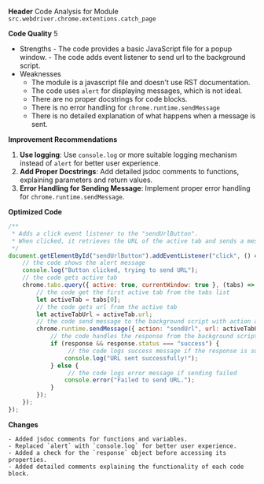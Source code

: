 **Header**
    Code Analysis for Module `src.webdriver.chrome.extentions.catch_page`

**Code Quality**
5
 - Strengths
        - The code provides a basic JavaScript file for a popup window.
        - The code adds event listener to send url to the background script.
 - Weaknesses
    - The module is a javascript file and doesn't use RST documentation.
    - The code uses `alert` for displaying messages, which is not ideal.
    - There are no proper docstrings for code blocks.
    - There is no error handling for `chrome.runtime.sendMessage`
    - There is no detailed explanation of what happens when a message is sent.

**Improvement Recommendations**
1.  **Use logging**: Use `console.log` or more suitable logging mechanism instead of `alert` for better user experience.
2.   **Add Proper Docstrings**: Add detailed jsdoc comments to functions, explaining parameters and return values.
3.   **Error Handling for Sending Message**: Implement proper error handling for `chrome.runtime.sendMessage`.

**Optimized Code**
```javascript
/**
 * Adds a click event listener to the "sendUrlButton".
 * When clicked, it retrieves the URL of the active tab and sends a message to the background script.
 */
document.getElementById("sendUrlButton").addEventListener("click", () => {
    // the code shows the alert message
    console.log("Button clicked, trying to send URL");
    // the code gets active tab
    chrome.tabs.query({ active: true, currentWindow: true }, (tabs) => {
        // the code get the first active tab from the tabs list
        let activeTab = tabs[0];
        // the code gets url from the active tab
        let activeTabUrl = activeTab.url;
        // the code send message to the background script with action and the url
        chrome.runtime.sendMessage({ action: "sendUrl", url: activeTabUrl }, (response) => {
            // the code handles the response from the background script
            if (response && response.status === "success") {
                 // the code logs success message if the response is successful
                console.log("URL sent successfully!");
            } else {
                 // the code logs error message if sending failed
                console.error("Failed to send URL.");
            }
        });
    });
});
```
**Changes**
```
- Added jsdoc comments for functions and variables.
- Replaced `alert` with `console.log` for better user experience.
- Added a check for the `response` object before accessing its properties.
- Added detailed comments explaining the functionality of each code block.
```